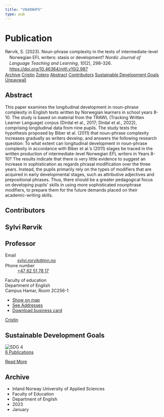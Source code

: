 ```yaml
---
title: "VN48NHPX"
type: pub
---
```

<h1>Publication</h1>
<article id="csl-bib-container-VN48NHPX" class="csl-bib-container">
  <div class="csl-bib-body" style="line-height: 1.35; padding-left: 1em; text-indent:-1em;">
  <div class="csl-entry">R&#xF8;rvik, S. (2023). Noun-phrase complexity in the texts of intermediate-level Norwegian EFL writers: stasis or development? <i>Nordic Journal of Language Teaching and Learning</i>, <i>10</i>(2), 298&#x2013;326. <a href="https://doi.org/10.46364/njltl.v10i2.987">https://doi.org/10.46364/njltl.v10i2.987</a></div>
</div>
  <div class="csl-bib-buttons">
    <a href="#taxonomy-article-VN48NHPX" class="csl-bib-button">Archive</a>
    <a href="https://app.cristin.no/results/show.jsf?id=2113839" alt="Cristin URL" class="csl-bib-button">Cristin</a>
    <a href="http://zotero.org/groups/5402882/items/VN48NHPX" alt="Zotero URL" class="csl-bib-button">Zotero</a>
    <a href="#abstract-article-VN48NHPX" class="csl-bib-button">Abstract</a>
    <a href="#contributors-article-VN48NHPX" class="csl-bib-button">Contributors</a>
    <a href="#sdg-article-VN48NHPX" class="csl-bib-button">Sustainable Development Goals</a>
    <a href="https://journal.uia.no/index.php/NJLTL/article/download/987/803" class="csl-bib-button">Unpaywall</a>
  </div>
  <div id="csl-bib-meta-container-VN48NHPX"></div>
</article>
<div id="csl-bib-meta-VN48NHPX" class="csl-bib-meta">
  <article id="abstract-article-VN48NHPX" class="abstract-article">
    <h1>Abstract</h1>
    This paper examines the longitudinal development in noun-phrase complexity in English texts written by Norwegian learners in school years 8-10. The study is based on material from the TRAWL (Tracking Written Learner Language) corpus (Dirdal et al., 2017; Dirdal et al., 2022), comprising longitudinal data from nine pupils. The study tests the hypothesis proposed by Biber et al. (2011) that noun-phrase complexity increases gradually as writers develop, and answers the following research question: To what extent can longitudinal development in noun-phrase complexity in accordance with Biber et al.’s (2011) stages be traced in the written production of intermediate-level Norwegian EFL writers in Years 8-10? The results indicate that there is very little evidence to suggest an increase in sophistication as regards phrasal modification over the three years. Instead, the pupils primarily rely on the types of modifiers that are acquired in early developmental stages, such as attributive adjectives and prepositional phrases. Thus, there should be a greater pedagogical focus on developing pupils’ skills in using more sophisticated nounphrase modifiers, to prepare them for the future demands placed on their academic-writing skills.
  </article>
  <article id="contributors-article-VN48NHPX" class="contributors-article">
    <h1>Contributors</h1>
    <div class="personas"> <div class="vrtx-hinn-person-card"> <div class="photo"> <i class="lar la-user-circle missing-person"></i> </div> <div class="info"> <hgroup><h1>Sylvi Rørvik</h1> <h2>Professor</h2> </hgroup><dl> <dt>Email</dt> <dd> <a href="mailto:sylvi.rorvik@inn.no">sylvi.rorvik@inn.no</a> </dd> <dt>Phone number</dt> <dd><a href="tel:+4762517817"> +47 62 51 78 17 </a></dd> </dl> <p> Faculty of education<br> Department of English<br> Campus Hamar, Room 2C256-1 </p> <ul class="vrtx-hinn-links"> <li><a href="https://www.google.com/maps?q=60.79625,11.07386">Show on map</a></li> <li><a href="https://www.inn.no/english/find-an-employee/sylvi-rorvik.html#vrtx-hinn-addresses">See Addresses</a></li> <li><a href="https://www.inn.no/english/find-an-employee/sylvi-rorvik.html?vrtx=vcf">Download business card</a></li> </ul> </div> </div> <a href="https://app.cristin.no/persons/show.jsf?id=15685" alt="Cristin URL" class="personas-cristin">Cristin</a> </div>
  </article>
  <article id="sdg-article-VN48NHPX" class="sdg-article">
    <h1>Sustainable Development Goals</h1>
    <div class="sdg-container"><div id="sdg4" class="sdg"> <img src="{{< params subfolder >}}images/sdg/sdg04_en.png" class="image" alt="SDG 4"> <div class="sdg-overlay"> <a href="{{< params subfolder >}}en/archive/?sdg=4#archive" class="sdg-publication-count"><span>6</span> Publications</a> <p><a href="https://sdgs.un.org/goals/goal4" class="sdg-read-more">Read More</a></p> </div> </div></div>
  </article>
  <article id="taxonomy-article-VN48NHPX" class="taxonomy-article">
    <h1>Archive</h1>
    <ul>
      <li>Inland Norway University of Applied Sciences</li>
      <li>Faculty of Education</li>
      <li>Department of English</li>
      <li>2023</li>
      <li>January</li>
    </ul>
  </article>
</div>
